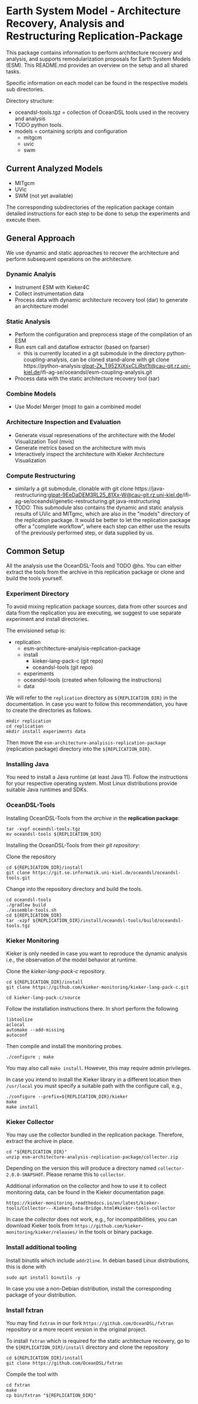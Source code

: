 # Earth System Model - Architecture Recovery, Analysis and Restructuring Replication-Package

This package contains information to perform architecture recovery and analysis,
and supports remodularization proposals for Earth System Models (ESM). This
README.md provides an overview on the setup and all shared tasks.

Specific information on each model can be found in the respective models
sub directories.

Directory structure:
- oceandsl-tools.tgz = collection of OceanDSL tools used in the recovery and
  analysis
- TODO python tools.
- models = containing scripts and configuration
  - mitgcm
  - uvic
  - swm

## Current Analyzed Models

- MITgcm
- UVic
- SWM (not yet available)

The corresponding subdirectories of the replication package contain detailed
instructions for each step to be done to setup the experiments and execute them.

## General Approach

We use dynamic and static approaches to recover the architecture and perform
subsequent operations on the architecture.

### Dynamic Analyis

- Instrument ESM with Kieker4C
- Collect instrumentation data
- Process data with dynamic architecture recovery tool (dar) to generate an
  architecture model

### Static Analysis

- Perform the configuration and preprocess stage of the compilation of an ESM
- Run esm call and dataflow extractor (based on fparser)
  - this is currently located in a git submodule in the directory python-coupling-analysis, can be cloned stand-alone with
    git clone https://python-analysis:glpat-Zk_T952XjXsxCLiRst1t@cau-git.rz.uni-kiel.de/ifi-ag-se/oceandsl/esm-coupling-analysis.git
- Process data with the static architecture recovery tool (sar)

### Combine Models

- Use Model Merger (mop) to gain a combined model

### Architecture Inspection and Evaluation

- Generate visual represenations of the architecture with the Model Visualization
  Tool (mvis)
- Generate metrics based on the architecture with mvis
- Interactively inspect the architecture with Kieker Architecture Visualization

### Compute Restructuring

- similarly a git submodule, clonable with
git clone https://java-restructuring:glpat-9EeDaDEM3RL25_81Xx-W@cau-git.rz.uni-kiel.de/ifi-ag-se/oceandsl/genetic-restructuring.git java-restructuring
- TODO: This submodule also contains the dynamic and static analysis results of UVic and MITgmc, which are also in the "models" directory of the replication package. It would be better to let the replication package offer a "complete workflow", where each step can either use the results of the previously performed step, or data supplied by us.

## Common Setup

All the analysis use the OceanDSL-Tools and TODO @hs. You can either extract the tools from
the archive in this replication package or clone and build the tools yourself.

### Experiment Directory

To avoid mixing replication package sources, data from other sources and
data from the replication you are executing, we suggest to use separate
experiment and install directories.

The envisioned setup is:
- replication
  - esm-architecture-analyisis-replication-package
  - install
    - kieker-lang-pack-c (git repo)
    - oceandsl-tools (git repo)
  - experiments
  - oceandsl-tools (created when following the instructions)
  - data
  
We will refer to the `replication` directory as `${REPLICATION_DIR}` in the
documentation.
In case you want to follow this recommendation, you have to create the
directories as follows.

```
mkdir replication
cd replication
mkdir install experiments data
```

Then move the `esm-architecture-analyisis-replication-package` (replication package)
directory into the `${REPLICATION_DIR}`.

### Installing Java

You need to install a Java runtime (at least Java 11). Follow the instructions
for your respective operating system. Most Linux distributions provide suitable
Java runtimes and SDKs.

### OceanDSL-Tools

Installing OceanDSL-Tools from the *archive* in the **replication package**:

```
tar -xvpf oceandsl-tools.tgz
mv oceandsl-tools ${REPLICATION_DIR}
```

Installing the OceanDSL-Tools from their *git repository*:

Clone the repository
```
cd ${REPLICATION_DIR}/install
git clone https://git.se.informatik.uni-kiel.de/oceandsl/oceandsl-tools.git
```

Change into the repository directory and build the tools.
```
cd oceandsl-tools
./gradlew build
./assemble-tools.sh
cd ${REPLICATION_DIR}
tar -xzpf ${REPLICATION_DIR}/install/oceandsl-tools/build/oceandsl-tools.tgz
```

### Kieker Monitoring

Kieker is only needed in case you want to reproduce the dynamic analysis
i.e., the observation of the model behavior at runtime.

Clone the *kieker-lang-pack-c* repository.
```
cd ${REPLICATION_DIR}/install
git clone https://github.com/kieker-monitoring/kieker-lang-pack-c.git
```

```
cd kieker-lang-pack-c/source
```

Follow the installation instructions there. In short perform the following

```
libtoolize
aclocal
automake --add-missing
autoconf
```

Then compile and install the monitoring probes.
```
./configure ; make
```

You may also call `make install`. However, this may require admin
privileges.

In case you intend to install the Kieker library in a different location then
`/usr/local` you must specify a suitable path with the configure call, e.g.,
```
./configure --prefix=${REPLICATION_DIR}/kieker
make
make install
```

### Kieker Collector

You may use the collector bundled in the replication package. Therefore,
extract the archive in place.

```
cd "${REPLICATION_DIR}"
unzip esm-architecture-analysis-replication-package/collector.zip
```
Depending on the version this will produce a directory named `collector-2.0.0-SNAPSHOT`.
Please rename this to `collector`.

Additional information on the collector and how to use it to collect
monitoring data, can be found in the Kieker documentation page.

`https://kieker-monitoring.readthedocs.io/en/latest/kieker-tools/Collector---Kieker-Data-Bridge.html#kieker-tools-collector`

In case the *collector* does not work, e.g., for incompatibilities, you can
download Kieker tools from 
`https://github.com/kieker-monitoring/kieker/releases/` in the tools or binary package.

### Install additional tooling

Install binutils which include `addr2line`. In debian based Linux distributions, this
is done with

`sudo apt install binutils -y`

In case you use a non-Debian distribution, install the corresponding package of your
distribution.

### Install fxtran

You may find `fxtran` in our fork `https://github.com/OceanDSL/fxtran` repository or
a more recent version in the original project.

To install `fxtran` which is required for the static architecture recovery, go to
the `${REPLICATION_DIR}/install` directory and clone the repository

```
cd ${REPLICATION_DIR}/install
git clone https://github.com/OceanDSL/fxtran
```

Compile the tool with

```
cd fxtran
make
cp bin/fxtran "${REPLICATION_DIR}"
```

